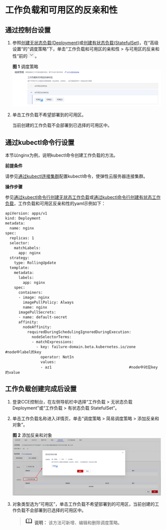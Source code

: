 # 工作负载和可用区的反亲和性<a name="cce_01_0229"></a>

## 通过控制台设置<a name="section13854613443"></a>

1.  参照[创建无状态负载\(Deployment\)](创建无状态负载(Deployment).md)或[创建有状态负载\(StatefulSet\)](创建有状态负载(StatefulSet).md)，在“高级设置“的“调度策略“下，单击“工作负载和可用区的亲和性 \> 与可用区的反亲和性“前的![](figures/icon-pull-down.png)。

    **图 1**  调度策略<a name="fig15240556122815"></a>  
    ![](figures/调度策略-16.png "调度策略-16")

2.  单击工作负载不希望部署到的可用区。

    当前创建的工作负载不会部署到已选择的可用区中。


## 通过kubectl命令行设置<a name="section102822029173111"></a>

本节以nginx为例，说明kubectl命令创建工作负载的方法。

**前提条件**

请参见[通过kubectl连接集群](通过kubectl连接集群.md)配置kubectl命令，使弹性云服务器连接集群。

**操作步骤**

参见[通过kubectl命令行创建无状态工作负载](创建无状态负载(Deployment).md#section155246177178)或[通过kubectl命令行创建有状态工作负载](创建有状态负载(StatefulSet).md#section113441881214)，工作负载和可用区反亲和性的yaml示例如下：

```
apiVersion: apps/v1
kind: Deployment
metadata:
  name: nginx
spec:
  replicas: 1
  selector:
    matchLabels:
      app: nginx
  strategy:
    type: RollingUpdate
  template:
    metadata:
      labels:
        app: nginx
    spec:
      containers:
      - image: nginx 
        imagePullPolicy: Always
        name: nginx
      imagePullSecrets:
      - name: default-secret
      affinity:
        nodeAffinity:
          requiredDuringSchedulingIgnoredDuringExecution:
            nodeSelectorTerms:
            - matchExpressions:
              - key: failure-domain.beta.kubernetes.io/zone       #node中label的key   
                operator: NotIn        
                values:
                - az1                                   #node中对应key的value
```

## 工作负载创建完成后设置<a name="section1914684415"></a>

1.  登录CCE控制台，在左侧导航栏中选择“工作负载 \> 无状态负载 Deployment”或“工作负载 \> 有状态负载 StatefulSet”。
2.  单击工作负载名称进入详情页，单击“调度策略 \> 简易调度策略 \> 添加反亲和对象”。

    **图 2**  添加反亲和对象<a name="fig2029255193016"></a>  
    ![](figures/添加反亲和对象.png "添加反亲和对象")

3.  对象类型选为“可用区”，单击工作负载不希望部署到的可用区，当前创建的工作负载不会部署到已选择的可用区中。

    >![](public_sys-resources/icon-note.gif) **说明：** 
    >该方法可新增、编辑和删除调度策略。


